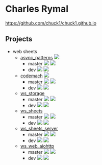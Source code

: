 Charles Rymal
=============

https://github.com/chuck1/chuck1.github.io

Projects
--------

- web sheets
  - [async_patterns](https://github.com/chuck1/async_patterns)
    [![][async_patterns_docs_latest_img]][async_patterns_docs_latest]
    - master
      [![][async_patterns_travis_master]][async_patterns_travis]
      [![][async_patterns_codecov_master]][async_patterns_codecov]
    - dev
      [![][async_patterns_travis_dev]][async_patterns_travis]
      [![][async_patterns_codecov_dev]][async_patterns_codecov]
  - [codemach](https://github.com/chuck1/codemach)
    [![][codemach_pypi_img]][codemach_pypi]
    - master
      [![][codemach_travis_master]][codemach_travis]
      [![][codemach_codecov_master]][codemach_codecov]
    - dev
      [![][codemach_travis_dev]][codemach_travis]
      [![][codemach_codecov_dev]][codemach_codecov]
  - [ws_storage](https://github.com/chuck1/ws_storage)
    - master
      [![][ws_storage_travis_master]][ws_storage_travis]
      [![][ws_storage_codecov_master]][ws_storage_codecov]
    - dev
      [![][ws_storage_travis_dev]][ws_storage_travis]
      [![][ws_storage_codecov_dev]][ws_storage_codecov]
  - [ws_sheets](https://github.com/chuck1/ws_sheets)
    - master
      [![][ws_sheets_travis_master]][ws_sheets_travis]
      [![][ws_sheets_codecov_master]][ws_sheets_codecov]
    - dev
      [![][ws_sheets_travis_dev]][ws_sheets_travis]
      [![][ws_sheets_codecov_dev]][ws_sheets_codecov]
  - [ws_sheets_server](https://github.com/chuck1/ws_sheets_server)
    - master
      [![][ws_sheets_server_travis_master]][ws_sheets_server_travis]
      [![][ws_sheets_server_codecov_master]][ws_sheets_server_codecov]
    - dev
      [![][ws_sheets_server_travis_dev]][ws_sheets_server_travis]
      [![][ws_sheets_server_codecov_dev]][ws_sheets_server_codecov]
  - [ws_web_aiohttp](https://github.com/chuck1/ws_web_aiohttp)
    - master
      [![][ws_web_aiohttp_travis_master]][ws_web_aiohttp_travis]
      [![][ws_web_aiohttp_codecov_master]][ws_web_aiohttp_codecov]
    - dev
      [![][ws_web_aiohttp_travis_dev]][ws_web_aiohttp_travis]
      [![][ws_web_aiohttp_codecov_dev]][ws_web_aiohttp_codecov]

[async_patterns_travis]: https://travis-ci.org/chuck1/async_patterns
[async_patterns_travis_master]: https://travis-ci.org/chuck1/async_patterns.svg?branch=master
[async_patterns_travis_dev]: https://travis-ci.org/chuck1/async_patterns.svg?branch=dev
[async_patterns_codecov]: https://codecov.io/gh/chuck1/async_patterns
[async_patterns_codecov_master]: https://codecov.io/gh/chuck1/async_patterns/branch/master/graph/badge.svg
[async_patterns_codecov_dev]: https://codecov.io/gh/chuck1/async_patterns/branch/dev/graph/badge.svg

[async_patterns_docs_stable]: https://async_patterns.readthedocs.io/en/stable
[async_patterns_docs_stable_img]: https://readthedocs.org/projects/async_patterns/badge/?version=stable
[async_patterns_docs_latest]: https://async_patterns.readthedocs.io/en/latest
[async_patterns_docs_latest_img]: https://readthedocs.org/projects/async_patterns/badge/?version=latest

[codemach_travis]: https://travis-ci.org/chuck1/codemach
[codemach_travis_master]: https://travis-ci.org/chuck1/codemach.svg?branch=master
[codemach_travis_dev]: https://travis-ci.org/chuck1/codemach.svg?branch=dev
[codemach_codecov]: https://codecov.io/gh/chuck1/codemach
[codemach_codecov_master]: https://codecov.io/gh/chuck1/codemach/branch/master/graph/badge.svg
[codemach_codecov_dev]: https://codecov.io/gh/chuck1/codemach/branch/dev/graph/badge.svg

[codemach_pypi_img]: https://img.shields.io/pypi/v/codemach.svg
[codemach_pypi]: https://pypi.python.org/pypi/codemach

[ws_storage_travis]: https://travis-ci.org/chuck1/ws_storage
[ws_storage_travis_master]: https://travis-ci.org/chuck1/ws_storage.svg?branch=master
[ws_storage_travis_dev]: https://travis-ci.org/chuck1/ws_storage.svg?branch=dev
[ws_storage_codecov]: https://codecov.io/gh/chuck1/ws_storage
[ws_storage_codecov_master]: https://codecov.io/gh/chuck1/ws_storage/branch/master/graph/badge.svg
[ws_storage_codecov_dev]: https://codecov.io/gh/chuck1/ws_storage/branch/dev/graph/badge.svg

[ws_sheets_travis]: https://travis-ci.org/chuck1/ws_sheets
[ws_sheets_travis_master]: https://travis-ci.org/chuck1/ws_sheets.svg?branch=master
[ws_sheets_travis_dev]: https://travis-ci.org/chuck1/ws_sheets.svg?branch=dev
[ws_sheets_codecov]: https://codecov.io/gh/chuck1/ws_sheets
[ws_sheets_codecov_master]: https://codecov.io/gh/chuck1/ws_sheets/branch/master/graph/badge.svg
[ws_sheets_codecov_dev]: https://codecov.io/gh/chuck1/ws_sheets/branch/dev/graph/badge.svg

[ws_sheets_server_travis]: https://travis-ci.org/chuck1/ws_sheets_server
[ws_sheets_server_travis_master]: https://travis-ci.org/chuck1/ws_sheets_server.svg?branch=master
[ws_sheets_server_travis_dev]: https://travis-ci.org/chuck1/ws_sheets_server.svg?branch=dev
[ws_sheets_server_codecov]: https://codecov.io/gh/chuck1/ws_sheets_server
[ws_sheets_server_codecov_master]: https://codecov.io/gh/chuck1/ws_sheets_server/branch/master/graph/badge.svg
[ws_sheets_server_codecov_dev]: https://codecov.io/gh/chuck1/ws_sheets_server/branch/dev/graph/badge.svg

[ws_web_aiohttp_travis]: https://travis-ci.org/chuck1/ws_web_aiohttp
[ws_web_aiohttp_travis_master]: https://travis-ci.org/chuck1/ws_web_aiohttp.svg?branch=master
[ws_web_aiohttp_travis_dev]: https://travis-ci.org/chuck1/ws_web_aiohttp.svg?branch=dev
[ws_web_aiohttp_codecov]: https://codecov.io/gh/chuck1/ws_web_aiohttp
[ws_web_aiohttp_codecov_master]: https://codecov.io/gh/chuck1/ws_web_aiohttp/branch/master/graph/badge.svg
[ws_web_aiohttp_codecov_dev]: https://codecov.io/gh/chuck1/ws_web_aiohttp/branch/dev/graph/badge.svg

